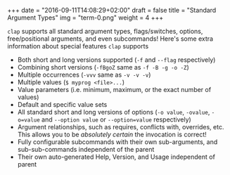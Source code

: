 +++
date = "2016-09-11T14:08:29+02:00"
draft = false
title = "Standard Argument Types"
img = "term-0.png"
weight = 4
+++

`clap` supports all standard argument types, flags/switches, options, free/positional arguments, and even subcommands! Here's some extra information about special features `clap` supports

 * Both short and long versions supported (`-f` and `--flag` respectively)
 * Combining short versions (`-fBgoZ` same as `-f -B -g -o -Z`)
 * Multiple occurrences (`-vvv` same as `-v -v -v`)
 * Multiple values (`$ myprog <file>...`)
 * Value parameters (i.e. minimum, maximum, or the exact number of values)
 * Default and specific value sets
 * All standard short and long versions of options (`-o value`, `-ovalue`, `-o=value` and `--option value` or `--option=value` respectively)
 * Argument relationships, such as requires, conflicts with, overrides, etc. This allows you to be *absolutely certain* the invocation is correct!
 * Fully configurable subcommands with their own sub-arguments, and sub-sub-commands independent of the parent
 * Their own auto-generated Help, Version, and Usage independent of parent
